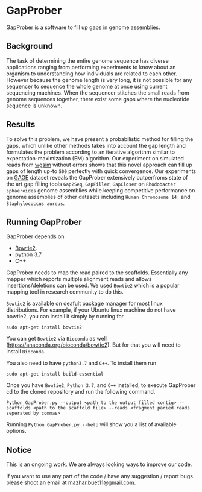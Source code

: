 # GapProber

GapProber is a software to fill up gaps in genome assemblies. 

## Background
The task of determining the entire genome sequence has diverse applications ranging from performing experiments to know about an organism to understanding how individuals are related to each other. However because the genome length is very long, it is not possible for any sequencer to sequence the whole genome at once using current sequencing machines. When the sequencer stitches the small reads from genome sequences together, there exist some gaps where the nucleotide sequence is unknown.

## Results

To solve this problem, we have present a probabilistic method for filling the gaps, which unlike other methods takes into account the gap length and formulates the problem according to an iterative algorithm similar to expectation-maximization (EM) algorithm. Our experiment on simulated reads from [wgsim](https://github.com/lh3/wgsim) without errors shows that this novel approach can fill up gaps of length up-to `500` perfectly with quick convergence. Our experiments on [GAGE](http://gage.cbcb.umd.edu/data/index.html) dataset reveals the GapProber extensively outperfroms state of the art gap filling tools `Gap2Seq`, `GapFiller`, `GapCloser` on  `Rhodobacter sphaeroides` genome assemblies while keeping competitive performance on genome assemblies of other datasets including `Human Chromosome 14:` and `Staphylococcus aureus`.   
<!--
We are working on filling gaps using reads with errors from [GAGE]({http://gage.cbcb.umd.edu/data/index.html}) dataset and eventually compare our result with state of the art gap fi. lling tools `Gap2Seq`, `GapFiller`, `GapCloser`,  and `MindTheGap`.
-->
## Running GapProber

GapProber depends on 

- [Bowtie2](http://bowtie-bio.sourceforge.net/bowtie2/manual.html).
- python 3.7
- C++ 

GapProber needs to map the read paired to the scaffolds. Essentially any mapper which reports multiple alignment reads and allows insertions/deletions can be used. We used  `Bowtie2` which is a popular mapping tool in research community to do this.

`Bowtie2` is available on deafult package manager for most linux distributions. For example, if your Ubuntu linux machine do not have bowtie2, you can install it simply by running for  

`sudo apt-get install bowtie2`

You can  get `Bowtie2`  via `Bioconda` as well (https://anaconda.org/bioconda/bowtie2). But for that you will need to install `Bioconda`. 
 
You also need to have `python3.7` and `C++`. To install them run

`sudo apt-get install build-essential` 

Once you have `Bowtie2`, `Python 3.7`, and `C++` installed,  to execute GapProber cd to the cloned repository and run the following command. 

 `Python GapProber.py --output <path to the output filled contig> --scaffolds <path to the scaffold file> --reads <fragment paried reads seperated by commas>`
 
Running `Python GapProber.py --help` will show you a list of available options.

 ## Notice
This is an ongoing work. We are always looking ways to improve our code.

If you want to use any part of the code / have any suggestion / report bugs please shoot an email at [mazhar.buet11@gmail.com](mailto:mazharbuet11@gmail.com). 

   

